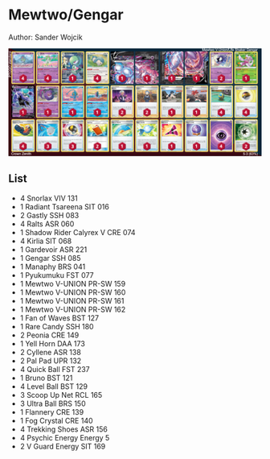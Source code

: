 # Mewtwo/Gengar

Author: Sander Wojcik

![decklist](../../!Images/Standard/3SWSH-CRZ/Mewtwo-Gengar.PNG)

## List
* 4 Snorlax VIV 131
* 1 Radiant Tsareena SIT 016
* 2 Gastly SSH 083
* 4 Ralts ASR 060
* 1 Shadow Rider Calyrex V CRE 074
* 4 Kirlia SIT 068
* 1 Gardevoir ASR 221
* 1 Gengar SSH 085
* 1 Manaphy BRS 041
* 1 Pyukumuku FST 077
* 1 Mewtwo V-UNION PR-SW 159
* 1 Mewtwo V-UNION PR-SW 160
* 1 Mewtwo V-UNION PR-SW 161
* 1 Mewtwo V-UNION PR-SW 162
* 1 Fan of Waves BST 127
* 1 Rare Candy SSH 180
* 2 Peonia CRE 149
* 1 Yell Horn DAA 173
* 2 Cyllene ASR 138
* 2 Pal Pad UPR 132
* 4 Quick Ball FST 237
* 1 Bruno BST 121
* 4 Level Ball BST 129
* 3 Scoop Up Net RCL 165
* 3 Ultra Ball BRS 150
* 1 Flannery CRE 139
* 1 Fog Crystal CRE 140
* 4 Trekking Shoes ASR 156
* 4 Psychic Energy Energy 5
* 2 V Guard Energy SIT 169
